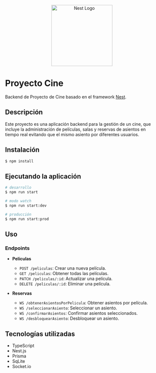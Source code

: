 <p align="center">
  <a href="http://nestjs.com/" target="blank"><img src="https://nestjs.com/img/logo-small.svg" width="200" alt="Nest Logo" /></a>
</p>

# Proyecto Cine

Backend de Proyecto de Cine basado en el framework [Nest](https://github.com/nestjs/nest).

## Descripción

Este proyecto es una aplicación backend para la gestión de un cine, que incluye la administración de películas, salas y reservas de asientos en tiempo real evitando que el mismo asiento por diferentes usuarios.

## Instalación

```bash
$ npm install
```

## Ejecutando la aplicación

```bash
# desarrollo
$ npm run start

# modo watch
$ npm run start:dev

# producción
$ npm run start:prod
```

## Uso

### Endpoints

- **Películas**

  - `POST /peliculas`: Crear una nueva película.
  - `GET /peliculas`: Obtener todas las películas.
  - `PATCH /peliculas/:id`: Actualizar una película.
  - `DELETE /peliculas/:id`: Eliminar una película.

- **Reservas**
  - `WS /obtenerAsientosPorPelicula`: Obtener asientos por película.
  - `WS /seleccionarAsiento`: Seleccionar un asiento.
  - `WS /confirmarAsientos`: Confirmar asientos seleccionados.
  - `WS /desbloquearAsiento`: Desbloquear un asiento.

## Tecnologías utilizadas

- TypeScript
- Nest.js
- Prisma
- SqLite
- Socket.io
